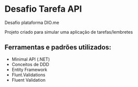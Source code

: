 # Desafio Tarefa API
Desafio plataforma DIO.me

Projeto criado para simular uma aplicação de tarefas/lembretes

## Ferramentas e padrões utilizados:
- Minimal API (.NET)
- Conceitos de DDD
- Entity Framework
- Flunt.Validations
- Fluent Validation
